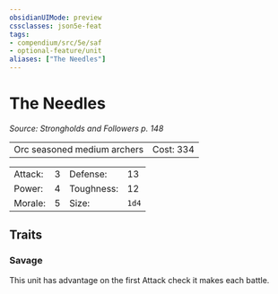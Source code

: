```yaml
---
obsidianUIMode: preview
cssclasses: json5e-feat
tags:
- compendium/src/5e/saf
- optional-feature/unit
aliases: ["The Needles"]
---
```

# The Needles
*Source: Strongholds and Followers p. 148*  

|    |    |
|----|----|
| Orc seasoned medium archers | Cost: 334 |

|    |    |    |    |
|----|----|----|----|
| Attack: | 3 | Defense: | 13 |
| Power: | 4 | Toughness: | 12 |
| Morale: | 5 | Size: | `1d4` |

## Traits

### Savage

This unit has advantage on the first Attack check it makes each battle.